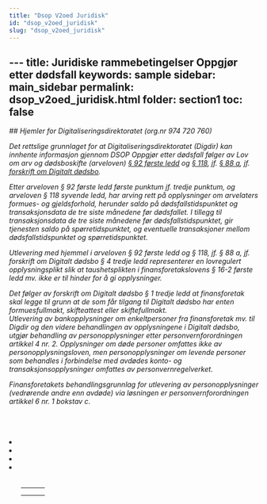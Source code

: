 ```yaml
---
title: "Dsop V2oed Juridisk"
id: "dsop_v2oed_juridisk"
slug: "dsop_v2oed_juridisk"
---
```


﻿---
title: Juridiske rammebetingelser Oppgjør etter dødsfall
keywords: sample
sidebar: main_sidebar
permalink: dsop_v2oed_juridisk.html
folder: section1
toc: false
---

<i>

<i>

<i>

<i>
<i>
## Hjemler for Digitaliseringsdirektoratet  (org.nr 974 720 760)

Det rettslige grunnlaget for at Digitaliseringsdirektoratet (Digdir) kan innhente informasjon gjennom DSOP Oppgjør etter dødsfall følger av Lov om arv og dødsboskifte (arveloven) [§ 92 første ledd](https:/lovdata.no/lov/2019-06-14-21/§92) og [§ 118](https:/lovdata.no/lov/2019-06-14-21/§118), jf. [§ 88 a](https:/lovdata.no/dokument/NL/lov/2019-06-14-21/KAPITTEL_3-1#%C2%A788a), jf. [forskrift om Digitalt dødsbo](https:/lovdata.no/dokument/SF/forskrift/2024-12-19-3276). 

Etter arveloven § 92 første ledd første punktum jf. tredje punktum, og arveloven § 118 syvende ledd, har arving rett på opplysninger om arvelaters formues- og gjeldsforhold, herunder saldo på dødsfallstidspunktet og transaksjonsdata de tre siste månedene før dødsfallet. I tillegg til transaksjonsdata de tre siste månedene før dødsfallstidspunktet, gir tjenesten saldo på spørretidspunktet, og eventuelle transaksjoner mellom dødsfallstidspunktet og spørretidspunktet. 

Utlevering med hjemmel i arveloven § 92 første ledd og § 118, jf. § 88 a, jf. forskrift om Digitalt dødsbo § 4 tredje ledd representerer en lovregulert opplysningsplikt slik at taushetsplikten i finansforetakslovens § 16-2 første ledd mv. ikke er til hinder for å gi opplysninger.
 
Det følger av forskrift om Digitalt dødsbo § 1 tredje ledd at finansforetak skal legge til grunn at de som får tilgang til Digitalt dødsbo har enten formuesfullmakt, skifteattest eller skiftefullmakt.  	 
Utlevering av bankopplysninger om enkeltpersoner fra finansforetak mv. til Digdir og den videre behandlingen av opplysningene i Digitalt dødsbo, utgjør behandling av personopplysninger etter personvernforordningen artikkel 4 nr. 2. Opplysninger om døde personer omfattes ikke av personopplysningsloven, men personopplysninger om levende personer som behandles i forbindelse med avdødes konto- og transaksjonsopplysninger omfattes av personvernregelverket.

Finansforetakets behandlingsgrunnlag for utlevering av personopplysninger (vedrørende andre enn avdøde) via løsningen er personvernforordningen artikkel 6 nr. 1 bokstav c.  


<br >
  <tr>
    <th>
    <th>
    <th>
  
  <tr>
    <td>
    <td>
    <td><td>
  
  <tr>
    <td>
    <td>
    <td> <br > <br >
      <u>
        <li>
        <li>
        <li>
        <li>
      <ul>
    <td>
  <tr>


<br >

<table>
    <th>
    <th>
    <th>
   
  <tr>
    <td>
    <td>
   <tr> 
   


